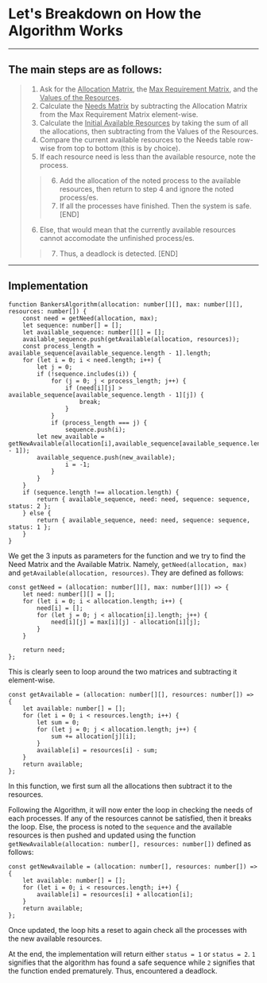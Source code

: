 # Let's Breakdown on How the Algorithm Works
---
## The main steps are as follows:
> 1. Ask for the <ins>Allocation Matrix</ins>, the <ins>Max Requirement Matrix</ins>, and the <ins>Values of the Resources</ins>.
> 2. Calculate the <ins>Needs Matrix</ins> by subtracting the Allocation Matrix from the Max Requirement Matrix element-wise.
> 3. Calculate the <ins>Initial Available Resources</ins> by taking the sum of all the allocations, then subtracting from the Values of the Resources.
> 4. Compare the current available resources to the Needs table row-wise from top to bottom (this is by choice).
> 5. If each resource need is less than the available resource, note the process.
>> 6. Add the allocation of the noted process to the available resources, then return to step 4 and ignore the noted process/es.
>> 7. If all the processes have finished. Then the system is safe. [END]
> 6. Else, that would mean that the currently available resources cannot accomodate the unfinished process/es.
>> 7. Thus, a deadlock is detected. [END]

---

## Implementation

```Type
function BankersAlgorithm(allocation: number[][], max: number[][], resources: number[]) {
	const need = getNeed(allocation, max);
	let sequence: number[] = [];
	let available_sequence: number[][] = [];
	available_sequence.push(getAvailable(allocation, resources));
	const process_length = available_sequence[available_sequence.length - 1].length;
	for (let i = 0; i < need.length; i++) {
		let j = 0;
		if (!sequence.includes(i)) {
			for (j = 0; j < process_length; j++) {
				if (need[i][j] > available_sequence[available_sequence.length - 1][j]) {
					break;
				}
			}
			if (process_length === j) {
				sequence.push(i);
        let new_available = getNewAvailable(allocation[i],available_sequence[available_sequence.length - 1]);
        available_sequence.push(new_available);
				i = -1;
			}
		}
	}
	if (sequence.length !== allocation.length) {
		return { available_sequence, need: need, sequence: sequence, status: 2 };
	} else {
		return { available_sequence, need: need, sequence: sequence, status: 1 };
	}
}
```

We get the 3 inputs as parameters for the function and we try to find the Need Matrix and the Available Matrix.
Namely, `getNeed(allocation, max)` and `getAvailable(allocation, resources)`.
They are defined as follows:
```
const getNeed = (allocation: number[][], max: number[][]) => {
	let need: number[][] = [];
	for (let i = 0; i < allocation.length; i++) {
		need[i] = [];
		for (let j = 0; j < allocation[i].length; j++) {
			need[i][j] = max[i][j] - allocation[i][j];
		}
	}

	return need;
};
```
This is clearly seen to loop around the two matrices and subtracting it element-wise.
```
const getAvailable = (allocation: number[][], resources: number[]) => {
	let available: number[] = [];
	for (let i = 0; i < resources.length; i++) {
		let sum = 0;
		for (let j = 0; j < allocation.length; j++) {
			sum += allocation[j][i];
		}
		available[i] = resources[i] - sum;
	}
	return available;
};
```
In this function, we first sum all the allocations then subtract it to the resources.

Following the Algorithm, it will now enter the loop in checking the needs of each processes.
If any of the resources cannot be satisfied, then it breaks the loop. Else, the process is noted to the `sequence` and the available resources is then pushed and 
updated using the function `getNewAvailable(allocation: number[], resources: number[])` defined as follows:
```
const getNewAvailable = (allocation: number[], resources: number[]) => {
	let available: number[] = [];
	for (let i = 0; i < resources.length; i++) {
		available[i] = resources[i] + allocation[i];
	}
	return available;
};
```
Once updated, the loop hits a reset to again check all the processes with the new available resources.

At the end, the implementation will return either `status = 1` or `status = 2`. `1` signifies that the algorithm has found a safe sequence while `2`
signifies that the function ended prematurely. Thus, encountered a deadlock.  
